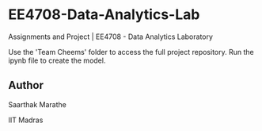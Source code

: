 # EE4708-Data-Analytics-Lab

Assignments and Project | EE4708 - Data Analytics Laboratory

Use the 'Team Cheems' folder to access the full project repository. Run the ipynb file to create the model.

## Author

Saarthak Marathe

IIT Madras
